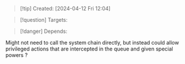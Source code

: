 
>[!tip] Created: [2024-04-12 Fri 12:04]

>[!question] Targets: 

>[!danger] Depends: 

Might not need to call the system chain directly, but instead could allow privileged actions that are intercepted in the queue and given special powers ?